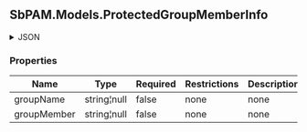 
<h2 id="tocS_SbPAM.Models.ProtectedGroupMemberInfo">SbPAM.Models.ProtectedGroupMemberInfo</h2>

<a id="schemasbpam.models.protectedgroupmemberinfo"></a>
<a id="schema_SbPAM.Models.ProtectedGroupMemberInfo"></a>
<a id="tocSsbpam.models.protectedgroupmemberinfo"></a>
<a id="tocssbpam.models.protectedgroupmemberinfo"></a>

<details><summary>JSON</summary>


```json
{
  "groupName": "string",
  "groupMember": "string"
}

```


</details>

### Properties

|Name|Type|Required|Restrictions|Description|
|---|---|---|---|---|
|groupName|string¦null|false|none|none|
|groupMember|string¦null|false|none|none|


